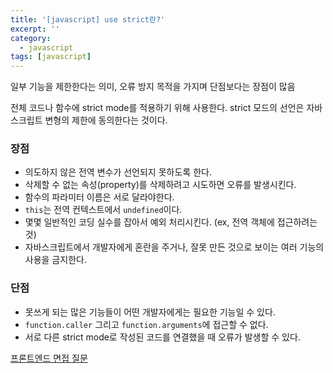 ```yaml
---
title: '[javascript] use strict란?'
excerpt: ''
category:
  - javascript
tags: [javascript]
---
```


일부 기능을 제한한다는 의미, 오류 방지 목적을 가지며 단점보다는 장점이 많음

전체 코드나 함수에 strict mode를 적용하기 위해 사용한다. strict 모드의 선언은 자바스크립트 변형의 제한에 동의한다는 것이다.

### 장점

- 의도하지 않은 전역 변수가 선언되지 못하도록 한다.
- 삭제할 수 없는 속성(property)를 삭제하려고 시도하면 오류를 발생시킨다.
- 함수의 파라미터 이름은 서로 달라야한다.
- `this`는 전역 컨텍스트에서 `undefined`이다.
- 몇몇 일반적인 코딩 실수를 잡아서 예외 처리시킨다. (ex, 전역 객체에 접근하려는 것)
- 자바스크립트에서 개발자에게 혼란을 주거나, 잘못 만든 것으로 보이는 여러 기능의 사용을 금지한다.

### 단점

- 못쓰게 되는 많은 기능들이 어떤 개발자에게는 필요한 기능일 수 있다.
- `function.caller` 그리고 `function.arguments`에 접근할 수 없다.
- 서로 다른 strict mode로 작성된 코드를 연결했을 때 오류가 발생할 수 있다.

[프론트엔드 면접 질문](https://blog.rhostem.com/posts/2020-04-13-fe-interview-handbook-js-2)

